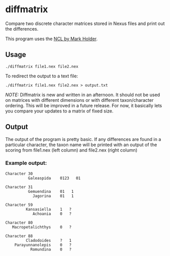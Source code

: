 # diffmatrix
Compare two discrete character matrices stored in Nexus files and print out the differences.

This program uses the [NCL by Mark Holder](https://github.com/mtholder/ncl).

## Usage
```
./diffmatrix file1.nex file2.nex
```

To redirect the output to a text file:
```
./diffmatrix file1.nex file2.nex > output.txt
```

*NOTE:* Diffmatrix is new and written in an afternoon. It should not be used on matrices with different dimensions or with different taxon/character ordering.
This will be improved in a future release. For now, it basically lets you compare your updates to a matrix of fixed size.

## Output

The output of the program is pretty basic. If any differences are found in a particular character, the taxon name will be printed with an output of the scoring 
from file1.nex (left column) and file2.nex (right column)

### Example output:
```
Character 30
          Galeaspida	0123   01

Character 31
          Gemuendina	01   1
            Jagorina	01   1

Character 59
         Kansasiella	1   ?
            Achoania	0   ?

Character 80
   Macropetalichthys	0   ?

Character 88
         Cladodoides	?   1
    Parayunnanolepis	0   ?
           Romundina	0   ?
```
